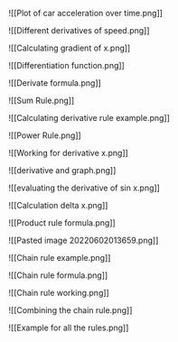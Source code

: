 ![[Plot of car acceleration over time.png]]

![[Different derivatives of speed.png]]

![[Calculating gradient of x.png]]

![[Differentiation function.png]]

![[Derivate formula.png]]

![[Sum Rule.png]]

![[Calculating derivative rule example.png]]

![[Power Rule.png]]

![[Working for derivative x.png]]

![[derivative and graph.png]]

![[evaluating the derivative of sin x.png]]

![[Calculation delta x.png]]

![[Product rule formula.png]]

![[Pasted image 20220602013659.png]]

![[Chain rule example.png]]

![[Chain rule formula.png]]

![[Chain rule working.png]]

![[Combining the chain rule.png]]

![[Example for all the rules.png]]